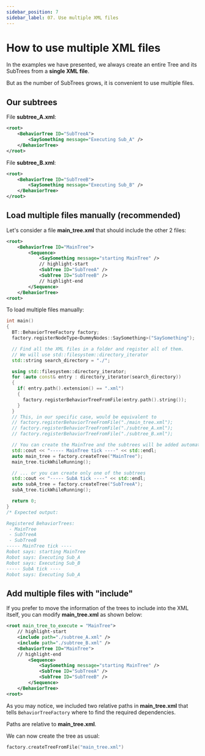 ```yaml
---
sidebar_position: 7
sidebar_label: 07. Use multiple XML files
---
```


# How to use multiple XML files

In the examples we have presented, we always create an entire Tree
and its SubTrees from a **single XML file**.

But as the number of SubTrees grows, it is convenient to use multiple files.

## Our subtrees

File **subtree_A.xml**:

``` xml
<root>
    <BehaviorTree ID="SubTreeA">
        <SaySomething message="Executing Sub_A" />
    </BehaviorTree>
</root>
```

File **subtree_B.xml**:

``` xml 
<root>
    <BehaviorTree ID="SubTreeB">
        <SaySomething message="Executing Sub_B" />
    </BehaviorTree>
</root>
```

## Load multiple files manually (recommended)

Let's consider a file **main_tree.xml** that should include the other 2 files:

``` xml 
<root>
    <BehaviorTree ID="MainTree">
        <Sequence>
            <SaySomething message="starting MainTree" />
            // highlight-start
            <SubTree ID="SubTreeA" />
            <SubTree ID="SubTreeB" />
            // highlight-end
        </Sequence>
    </BehaviorTree>
<root>
```

To load multiple files manually:

``` cpp
int main()
{
  BT::BehaviorTreeFactory factory;
  factory.registerNodeType<DummyNodes::SaySomething>("SaySomething");

  // Find all the XML files in a folder and register all of them.
  // We will use std::filesystem::directory_iterator
  std::string search_directory = "./";

  using std::filesystem::directory_iterator;
  for (auto const& entry : directory_iterator(search_directory)) 
  {
    if( entry.path().extension() == ".xml")
    {
      factory.registerBehaviorTreeFromFile(entry.path().string());
    }
  }
  // This, in our specific case, would be equivalent to
  // factory.registerBehaviorTreeFromFile("./main_tree.xml");
  // factory.registerBehaviorTreeFromFile("./subtree_A.xml");
  // factory.registerBehaviorTreeFromFile("./subtree_B.xml");

  // You can create the MainTree and the subtrees will be added automatically.
  std::cout << "----- MainTree tick ----" << std::endl;
  auto main_tree = factory.createTree("MainTree");
  main_tree.tickWhileRunning();

  // ... or you can create only one of the subtrees
  std::cout << "----- SubA tick ----" << std::endl;
  auto subA_tree = factory.createTree("SubTreeA");
  subA_tree.tickWhileRunning();

  return 0;
}
/* Expected output:

Registered BehaviorTrees:
 - MainTree
 - SubTreeA
 - SubTreeB
----- MainTree tick ----
Robot says: starting MainTree
Robot says: Executing Sub_A
Robot says: Executing Sub_B
----- SubA tick ----
Robot says: Executing Sub_A
```

## Add multiple files with "include"

If you prefer to move the information of the trees
to include into the XML itself, you can modify **main_tree.xml** as shown below:


``` xml
<root main_tree_to_execute = "MainTree">
    // highlight-start
    <include path="./subtree_A.xml" />
    <include path="./subtree_B.xml" />
    <BehaviorTree ID="MainTree">
    // highlight-end
        <Sequence>
            <SaySomething message="starting MainTree" />
            <SubTree ID="SubTreeA" />
            <SubTree ID="SubTreeB" />
        </Sequence>
    </BehaviorTree>
<root>
```

As you may notice, we included two relative paths in **main_tree.xml**
that tells `BehaviorTreeFactory` where to find the required dependencies.

Paths are relative to **main_tree.xml**.

We can now create the tree as usual:

``` cpp
factory.createTreeFromFile("main_tree.xml")
```



